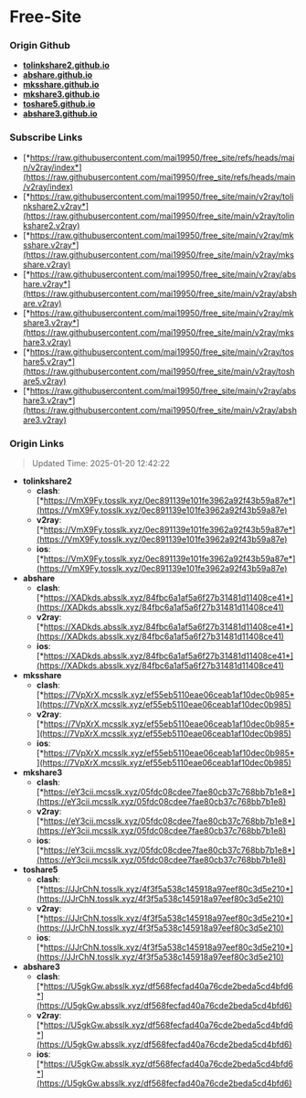 # Free-Site

### Origin Github

- [**tolinkshare2.github.io**](https://github.com/tolinkshare2/tolinkshare2.github.io)
- [**abshare.github.io**](https://github.com/abshare/abshare.github.io)
- [**mksshare.github.io**](https://github.com/mksshare/mksshare.github.io)
- [**mkshare3.github.io**](https://github.com/mkshare3/mkshare3.github.io)
- [**toshare5.github.io**](https://github.com/toshare5/toshare5.github.io)
- [**abshare3.github.io**](https://github.com/abshare3/abshare3.github.io)

### Subscribe Links

- [*https://raw.githubusercontent.com/mai19950/free_site/refs/heads/main/v2ray/index*](https://raw.githubusercontent.com/mai19950/free_site/refs/heads/main/v2ray/index)
- [*https://raw.githubusercontent.com/mai19950/free_site/main/v2ray/tolinkshare2.v2ray*](https://raw.githubusercontent.com/mai19950/free_site/main/v2ray/tolinkshare2.v2ray)
- [*https://raw.githubusercontent.com/mai19950/free_site/main/v2ray/mksshare.v2ray*](https://raw.githubusercontent.com/mai19950/free_site/main/v2ray/mksshare.v2ray)
- [*https://raw.githubusercontent.com/mai19950/free_site/main/v2ray/abshare.v2ray*](https://raw.githubusercontent.com/mai19950/free_site/main/v2ray/abshare.v2ray)
- [*https://raw.githubusercontent.com/mai19950/free_site/main/v2ray/mkshare3.v2ray*](https://raw.githubusercontent.com/mai19950/free_site/main/v2ray/mkshare3.v2ray)
- [*https://raw.githubusercontent.com/mai19950/free_site/main/v2ray/toshare5.v2ray*](https://raw.githubusercontent.com/mai19950/free_site/main/v2ray/toshare5.v2ray)
- [*https://raw.githubusercontent.com/mai19950/free_site/main/v2ray/abshare3.v2ray*](https://raw.githubusercontent.com/mai19950/free_site/main/v2ray/abshare3.v2ray)

### Origin Links

> Updated Time: 2025-01-20 12:42:22

- **tolinkshare2**
  - **clash**: [*https://VmX9Fy.tosslk.xyz/0ec891139e101fe3962a92f43b59a87e*](https://VmX9Fy.tosslk.xyz/0ec891139e101fe3962a92f43b59a87e)
  - **v2ray**: [*https://VmX9Fy.tosslk.xyz/0ec891139e101fe3962a92f43b59a87e*](https://VmX9Fy.tosslk.xyz/0ec891139e101fe3962a92f43b59a87e)
  - **ios**: [*https://VmX9Fy.tosslk.xyz/0ec891139e101fe3962a92f43b59a87e*](https://VmX9Fy.tosslk.xyz/0ec891139e101fe3962a92f43b59a87e)
- **abshare**
  - **clash**: [*https://XADkds.absslk.xyz/84fbc6a1af5a6f27b31481d11408ce41*](https://XADkds.absslk.xyz/84fbc6a1af5a6f27b31481d11408ce41)
  - **v2ray**: [*https://XADkds.absslk.xyz/84fbc6a1af5a6f27b31481d11408ce41*](https://XADkds.absslk.xyz/84fbc6a1af5a6f27b31481d11408ce41)
  - **ios**: [*https://XADkds.absslk.xyz/84fbc6a1af5a6f27b31481d11408ce41*](https://XADkds.absslk.xyz/84fbc6a1af5a6f27b31481d11408ce41)
- **mksshare**
  - **clash**: [*https://7VpXrX.mcsslk.xyz/ef55eb5110eae06ceab1af10dec0b985*](https://7VpXrX.mcsslk.xyz/ef55eb5110eae06ceab1af10dec0b985)
  - **v2ray**: [*https://7VpXrX.mcsslk.xyz/ef55eb5110eae06ceab1af10dec0b985*](https://7VpXrX.mcsslk.xyz/ef55eb5110eae06ceab1af10dec0b985)
  - **ios**: [*https://7VpXrX.mcsslk.xyz/ef55eb5110eae06ceab1af10dec0b985*](https://7VpXrX.mcsslk.xyz/ef55eb5110eae06ceab1af10dec0b985)
- **mkshare3**
  - **clash**: [*https://eY3cii.mcsslk.xyz/05fdc08cdee7fae80cb37c768bb7b1e8*](https://eY3cii.mcsslk.xyz/05fdc08cdee7fae80cb37c768bb7b1e8)
  - **v2ray**: [*https://eY3cii.mcsslk.xyz/05fdc08cdee7fae80cb37c768bb7b1e8*](https://eY3cii.mcsslk.xyz/05fdc08cdee7fae80cb37c768bb7b1e8)
  - **ios**: [*https://eY3cii.mcsslk.xyz/05fdc08cdee7fae80cb37c768bb7b1e8*](https://eY3cii.mcsslk.xyz/05fdc08cdee7fae80cb37c768bb7b1e8)
- **toshare5**
  - **clash**: [*https://JJrChN.tosslk.xyz/4f3f5a538c145918a97eef80c3d5e210*](https://JJrChN.tosslk.xyz/4f3f5a538c145918a97eef80c3d5e210)
  - **v2ray**: [*https://JJrChN.tosslk.xyz/4f3f5a538c145918a97eef80c3d5e210*](https://JJrChN.tosslk.xyz/4f3f5a538c145918a97eef80c3d5e210)
  - **ios**: [*https://JJrChN.tosslk.xyz/4f3f5a538c145918a97eef80c3d5e210*](https://JJrChN.tosslk.xyz/4f3f5a538c145918a97eef80c3d5e210)
- **abshare3**
  - **clash**: [*https://U5gkGw.absslk.xyz/df568fecfad40a76cde2beda5cd4bfd6*](https://U5gkGw.absslk.xyz/df568fecfad40a76cde2beda5cd4bfd6)
  - **v2ray**: [*https://U5gkGw.absslk.xyz/df568fecfad40a76cde2beda5cd4bfd6*](https://U5gkGw.absslk.xyz/df568fecfad40a76cde2beda5cd4bfd6)
  - **ios**: [*https://U5gkGw.absslk.xyz/df568fecfad40a76cde2beda5cd4bfd6*](https://U5gkGw.absslk.xyz/df568fecfad40a76cde2beda5cd4bfd6)
